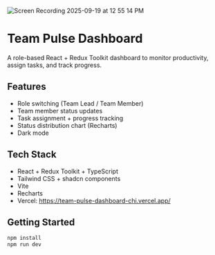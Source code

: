 ![Screen Recording 2025-09-19 at 12 55 14 PM](https://github.com/user-attachments/assets/c60d6b37-e5de-4598-aa3c-82f448d81b2e)

# Team Pulse Dashboard

A role-based React + Redux Toolkit dashboard to monitor productivity, assign tasks, and track progress.

## Features
- Role switching (Team Lead / Team Member)
- Team member status updates
- Task assignment + progress tracking
- Status distribution chart (Recharts)
- Dark mode

## Tech Stack
- React + Redux Toolkit + TypeScript
- Tailwind CSS + shadcn components
- Vite
- Recharts
- Vercel: https://team-pulse-dashboard-chi.vercel.app/



## Getting Started
```bash
npm install
npm run dev




